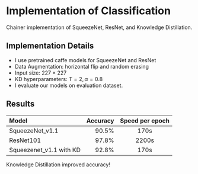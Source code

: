 # Implementation of Classification
Chainer implementation of SqueezeNet, ResNet, and Knowledge Distillation.


## Implementation Details
- I use pretrained caffe models for SqueezeNet and ResNet
- Data Augmentation: horizontal flip and random erasing
- Input size: 227 $\times$ 227
- KD hyperparameters: $T=2, \alpha=0.8$
- I evaluate our models on evaluation dataset.

## Results

| Model | Accuracy | Speed per epoch |
|:-----------|------------:|:------------:|
| SqueezeNet_v1.1 | 90.5% | 170s |
| ResNet101 | 97.8% | 2200s |
| Squeezenet_v1.1 with KD | 92.8% | 170s |

Knowledge Distillation improved accuracy!

